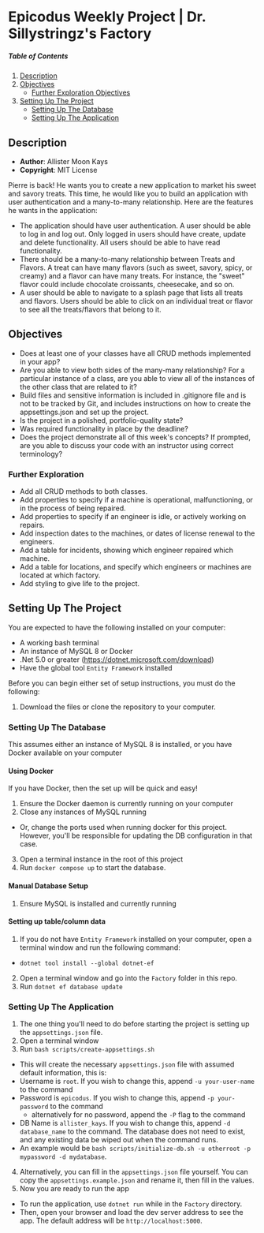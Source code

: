 # Epicodus Weekly Project | Dr. Sillystringz's Factory

##### Table of Contents
1. [Description](#description)
2. [Objectives](#objectives)
   - [Further Exploration Objectives](#further-exploration-objectives)
3. [Setting Up The Project](#setting-up-the-project)
   - [Setting Up The Database](#setting-up-the-database)
   - [Setting Up The Application](#setting-up-the-application)

## Description


- **Author**: Allister Moon Kays
- **Copyright**: MIT License

Pierre is back! He wants you to create a new application to market his sweet and savory treats. This time, he would like you to build an application with user authentication and a many-to-many relationship. Here are the features he wants in the application:

- The application should have user authentication. A user should be able to log in and log out. Only logged in users should have create, update and delete functionality. All users should be able to have read functionality.
- There should be a many-to-many relationship between Treats and Flavors. A treat can have many flavors (such as sweet, savory, spicy, or creamy) and a flavor can have many treats. For instance, the "sweet" flavor could include chocolate croissants, cheesecake, and so on.
- A user should be able to navigate to a splash page that lists all treats and flavors. Users should be able to click on an individual treat or flavor to see all the treats/flavors that belong to it.

## Objectives
- Does at least one of your classes have all CRUD methods implemented in your app?
- Are you able to view both sides of the many-many relationship? For a particular instance of a class, are you able to view all of the instances of the other class that are related to it?
- Build files and sensitive information is included in .gitignore file and is not to be tracked by Git, and includes instructions on how to create the appsettings.json and set up the project.
- Is the project in a polished, portfolio-quality state?
- Was required functionality in place by the deadline?
- Does the project demonstrate all of this week's concepts? If prompted, are you able to discuss your code with an instructor using correct terminology?

### Further Exploration
- Add all CRUD methods to both classes.
- Add properties to specify if a machine is operational, malfunctioning, or in the process of being repaired.
- Add properties to specify if an engineer is idle, or actively working on repairs.
- Add inspection dates to the machines, or dates of license renewal to the engineers.
- Add a table for incidents, showing which engineer repaired which machine.
- Add a table for locations, and specify which engineers or machines are located at which factory.
- Add styling to give life to the project.

## Setting Up The Project
You are expected to have the following installed on your computer:

- A working bash terminal
- An instance of MySQL 8 or Docker
- .Net 5.0 or greater (https://dotnet.microsoft.com/download)
- Have the global tool `Entity Framework` installed

Before you can begin either set of setup instructions, you must do the following:
1. Download the files or clone the repository to your computer.

### Setting Up The Database
This assumes either an instance of MySQL 8 is installed, or you have Docker available on your computer

#### Using Docker
If you have Docker, then the set up will be quick and easy!

1. Ensure the Docker daemon is currently running on your computer
2. Close any instances of MySQL running
  - Or, change the ports used when running docker for this project. However, you'll be responsible for updating the DB configuration in that case.
3. Open a terminal instance in the root of this project
4. Run `docker compose up` to start the database.

#### Manual Database Setup

1. Ensure MySQL is installed and currently running

#### Setting up table/column data

1. If you do not have `Entity Framework` installed on your computer, open a terminal window and run the following command:
  - `dotnet tool install --global dotnet-ef`
2. Open a terminal window and go into the `Factory` folder in this repo.
3. Run `dotnet ef database update`

### Setting Up The Application

1. The one thing you'll need to do before starting the project is setting up the `appsettings.json` file.
2. Open a terminal window
3. Run `bash scripts/create-appsettings.sh`
  - This will create the necessary `appsettings.json` file with assumed default information, this is:
  - Username is `root`. If you wish to change this, append `-u your-user-name` to the command
  - Password is `epicodus`. If you wish to change this, append `-p your-password` to the command
    - alternatively for no password, append the `-P` flag to the command
  - DB Name is `allister_kays`. If you wish to change this, append `-d database_name` to the command. The database does not need to exist, and any existing data be wiped out when the command runs.
  - An example would be `bash scripts/initialize-db.sh -u otherroot -p mypassword -d mydatabase`.
4. Alternatively, you can fill in the `appsettings.json` file yourself. You can copy the `appsettings.example.json` and rename it, then fill in the values.
5. Now you are ready to run the app
  - To run the application, use `dotnet run` while in the `Factory` directory.
  - Then, open your browser and load the dev server address to see the app. The default address will be `http://localhost:5000`.